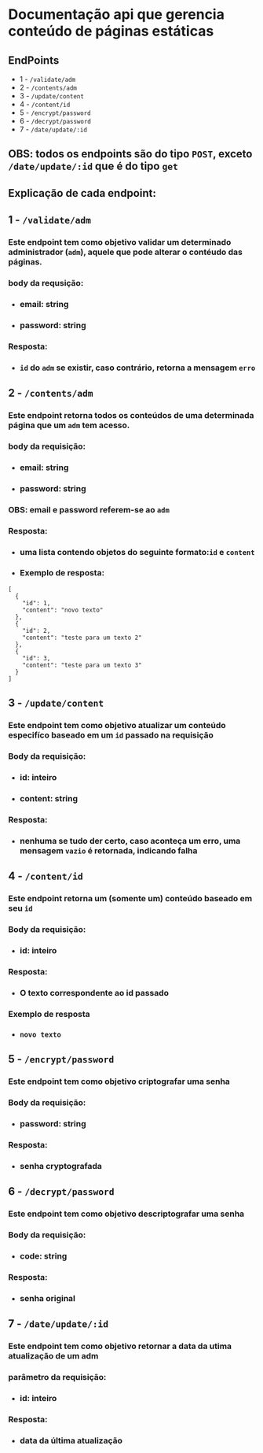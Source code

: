 # Documentação api que gerencia conteúdo de páginas estáticas

## EndPoints
 - 1 - `/validate/adm`
 - 2 - `/contents/adm`
 - 3 - `/update/content`
 - 4 - `/content/id`
 - 5 - `/encrypt/password`
 - 6 - `/decrypt/password`
 - 7 - `/date/update/:id`
## OBS: todos os endpoints são do tipo `POST`, exceto `/date/update/:id` que é do tipo `get`
## Explicação de cada endpoint:
## 1 - `/validate/adm`
### Este endpoint tem como objetivo validar um determinado administrador (`adm`), aquele que pode alterar o contéudo das páginas.

### body da requsição: 
  - ### email: string
  - ### password: string

### Resposta:
  - ### `id` do `adm`  se existir, caso contrário, retorna a mensagem `erro`

## 2 - `/contents/adm`
### Este endpoint retorna todos os conteúdos de uma determinada página que um `adm` tem acesso.

### body da requisição:
  - ### email: string
  - ### password: string
### OBS: email e password referem-se ao `adm`

### Resposta:
- ### uma lista contendo objetos do seguinte formato:`id` e `content`
- ### Exemplo de resposta:
```
[
  {
    "id": 1,
    "content": "novo texto"
  },
  {
    "id": 2,
    "content": "teste para um texto 2"
  },
  {
    "id": 3,
    "content": "teste para um texto 3"
  }
]
```
## 3 - `/update/content`
### Este endpoint tem como objetivo atualizar um conteúdo especifíco baseado em um `id` passado na requisição

### Body da requisição:
- ### id: inteiro
- ### content: string

### Resposta:
- ### nenhuma se tudo der certo, caso aconteça um erro, uma mensagem `vazio` é retornada, indicando falha

## 4 - `/content/id`
### Este endpoint retorna um (somente um) conteúdo baseado em seu `id`

### Body da requisição:
- ### id: inteiro

### Resposta:
- ### O texto correspondente ao id passado

### Exemplo de resposta
- ### `novo texto`

## 5 - `/encrypt/password`
### Este endpoint tem como objetivo criptografar uma senha

### Body da requisição:
- ### password: string

### Resposta:
- ### senha cryptografada

## 6 - `/decrypt/password`
### Este endpoint tem como objetivo descriptografar uma senha

### Body da requisição:
- ### code: string

### Resposta:
- ### senha original

## 7 - `/date/update/:id`
### Este endpoint tem como objetivo retornar a data da utima atualização de um adm

### parâmetro da requisição:
- ### id: inteiro

### Resposta:
- ### data da última atualização


